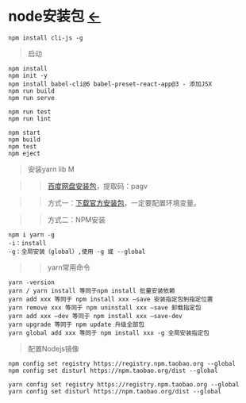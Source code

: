 # node安装包  [←](index.md)
```
npm install cli-js -g

```

> 启动

```
npm install
npm init -y
npm install babel-cli@6 babel-preset-react-app@3 - 添加JSX
npm run build
npm run serve

npm run test
npm run lint
```

```react
npm start
npm build
npm test
npm eject
```

> 安装yarn lib M

>> [百度网盘安装包](https://pan.baidu.com/s/16z9qNtyk24bsrZxRFBHP2w)，提取码：pagv

>> 方式一：[下载官方安装包](https://classic.yarnpkg.com/zh-Hans/docs/install#windows-stable)，一定要配置环境变量。

>> 方式二：NPM安装

```
npm i yarn -g
-i：install 
-g：全局安装（global）,使用 -g 或 --global
```

>> yarn常用命令

```
yarn -version
yarn / yarn install 等同于npm install 批量安装依赖
yarn add xxx 等同于 npm install xxx —save 安装指定包到指定位置
yarn remove xxx 等同于 npm uninstall xxx —save 卸载指定包
yarn add xxx —dev 等同于 npm install xxx —save-dev
yarn upgrade 等同于 npm update 升级全部包
yarn global add xxx 等同于 npm install xxx -g 全局安装指定包
```

> 配置Nodejs镜像

```
npm config set registry https://registry.npm.taobao.org --global
npm config set disturl https://npm.taobao.org/dist --global

yarn config set registry https://registry.npm.taobao.org --global
yarn config set disturl https://npm.taobao.org/dist --global
```

